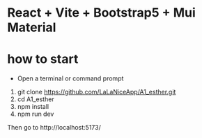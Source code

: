 # React + Vite + Bootstrap5 + Mui Material

# how to start

- Open a terminal or command prompt
1. git clone https://github.com/LaLaNiceApp/A1_esther.git
2. cd A1_esther
3. npm install 
4. npm run dev

Then go to  http://localhost:5173/

